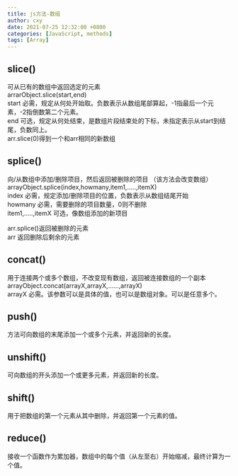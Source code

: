 ```yaml
---
title: js方法-数组
author: cxy
date: 2021-07-25 12:32:00 +0800
categories: [JavaScript, methods]
tags: [Array]
---
```


## slice()
可从已有的数组中返回选定的元素  
arrarObject.slice(start,end)  
start 必需，规定从何处开始取。负数表示从数组尾部算起，-1指最后一个元素，-2指倒数第二个元素。  
end 可选，规定从何处结束，是数组片段结束处的下标，未指定表示从start到结尾，负数同上。  
arr.slice(0)得到一个和arr相同的新数组

## splice() 
向/从数组中添加/删除项目，然后返回被删除的项目 （该方法会改变数组）
arrayObject.splice(index,howmany,item1,.....,itemX)  
index 必需，规定添加/删除项目的位置，负数表示从数组结尾开始  
howmany 必需，需要删除的项目数量，0则不删除  
item1,.....,itemX 可选，像数组添加的新项目  
 										
arr.splice()返回被删除的元素  
arr 返回删除后剩余的元素  

## concat()
用于连接两个或多个数组，不改变现有数组，返回被连接数组的一个副本  
arrayObject.concat(arrayX,arrayX,......,arrayX)  
arrayX	必需。该参数可以是具体的值，也可以是数组对象。可以是任意多个。

## push()  
方法可向数组的末尾添加一个或多个元素，并返回新的长度。

## unshift() 
可向数组的开头添加一个或更多元素，并返回新的长度。

## shift() 
用于把数组的第一个元素从其中删除，并返回第一个元素的值。

## reduce()
接收一个函数作为累加器，数组中的每个值（从左至右）开始缩减，最终计算为一个值。

